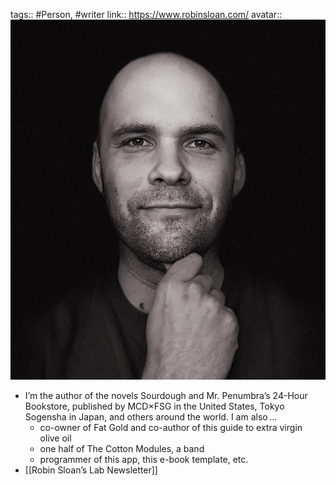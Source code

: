tags:: #Person, #writer
link:: https://www.robinsloan.com/
avatar:: ![2022-12-06-20-16-09.jpeg](../assets/2022-12-06-20-16-09.jpeg)

- I’m the author of the novels Sourdough and Mr. Penumbra’s 24-Hour Bookstore, published by MCD×FSG in the United States, Tokyo Sogensha in Japan, and others around the world. I am also …
	- co-owner of Fat Gold and co-author of this guide to extra virgin olive oil
	- one half of The Cotton Modules, a band
	- programmer of this app, this e-book template, etc.
- [[Robin Sloan’s Lab Newsletter]]